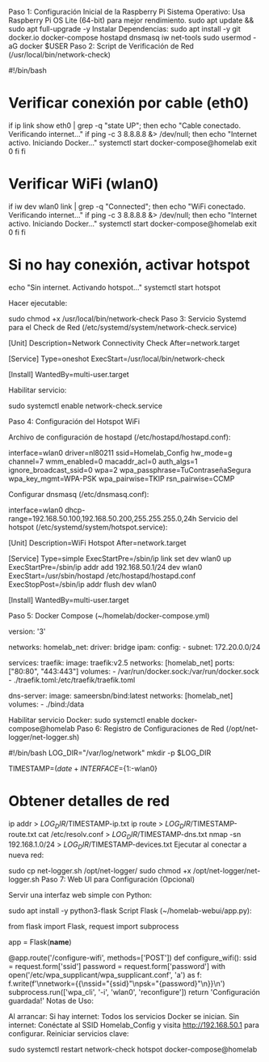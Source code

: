 Paso 1: Configuración Inicial de la Raspberry Pi
Sistema Operativo:
Usa Raspberry Pi OS Lite (64-bit) para mejor rendimiento.
sudo apt update && sudo apt full-upgrade -y
Instalar Dependencias:
sudo apt install -y git docker.io docker-compose hostapd dnsmasq iw net-tools
sudo usermod -aG docker $USER
Paso 2: Script de Verificación de Red (/usr/local/bin/network-check)

#!/bin/bash

# Verificar conexión por cable (eth0)
if ip link show eth0 | grep -q "state UP"; then
  echo "Cable conectado. Verificando internet..."
  if ping -c 3 8.8.8.8 &> /dev/null; then
    echo "Internet activo. Iniciando Docker..."
    systemctl start docker-compose@homelab
    exit 0
  fi
fi

# Verificar WiFi (wlan0)
if iw dev wlan0 link | grep -q "Connected"; then
  echo "WiFi conectado. Verificando internet..."
  if ping -c 3 8.8.8.8 &> /dev/null; then
    echo "Internet activo. Iniciando Docker..."
    systemctl start docker-compose@homelab
    exit 0
  fi
fi

# Si no hay conexión, activar hotspot
echo "Sin internet. Activando hotspot..."
systemctl start hotspot

Hacer ejecutable:

sudo chmod +x /usr/local/bin/network-check
Paso 3: Servicio Systemd para el Check de Red (/etc/systemd/system/network-check.service)

[Unit]
Description=Network Connectivity Check
After=network.target

[Service]
Type=oneshot
ExecStart=/usr/local/bin/network-check

[Install]
WantedBy=multi-user.target

Habilitar servicio:

sudo systemctl enable network-check.service

Paso 4: Configuración del Hotspot WiFi

Archivo de configuración de hostapd (/etc/hostapd/hostapd.conf):

interface=wlan0
driver=nl80211
ssid=Homelab_Config
hw_mode=g
channel=7
wmm_enabled=0
macaddr_acl=0
auth_algs=1
ignore_broadcast_ssid=0
wpa=2
wpa_passphrase=TuContraseñaSegura
wpa_key_mgmt=WPA-PSK
wpa_pairwise=TKIP
rsn_pairwise=CCMP

Configurar dnsmasq (/etc/dnsmasq.conf):

interface=wlan0
dhcp-range=192.168.50.100,192.168.50.200,255.255.255.0,24h
Servicio del hotspot (/etc/systemd/system/hotspot.service):

[Unit]
Description=WiFi Hotspot
After=network.target

[Service]
Type=simple
ExecStartPre=/sbin/ip link set dev wlan0 up
ExecStartPre=/sbin/ip addr add 192.168.50.1/24 dev wlan0
ExecStart=/usr/sbin/hostapd /etc/hostapd/hostapd.conf
ExecStopPost=/sbin/ip addr flush dev wlan0

[Install]
WantedBy=multi-user.target

Paso 5: Docker Compose (~/homelab/docker-compose.yml)


version: '3'

networks:
  homelab_net:
    driver: bridge
    ipam:
      config:
        - subnet: 172.20.0.0/24

services:
  traefik:
    image: traefik:v2.5
    networks: [homelab_net]
    ports: ["80:80", "443:443"]
    volumes:
      - /var/run/docker.sock:/var/run/docker.sock
      - ./traefik.toml:/etc/traefik/traefik.toml

  dns-server:
    image: sameersbn/bind:latest
    networks: [homelab_net]
    volumes:
      - ./bind:/data

Habilitar servicio Docker:
sudo systemctl enable docker-compose@homelab
Paso 6: Registro de Configuraciones de Red (/opt/net-logger/net-logger.sh)


#!/bin/bash
LOG_DIR="/var/log/network"
mkdir -p $LOG_DIR

TIMESTAMP=$(date +%Y%m%d-%H%M%S)
INTERFACE=${1:-wlan0}

# Obtener detalles de red
ip addr > $LOG_DIR/$TIMESTAMP-ip.txt
ip route > $LOG_DIR/$TIMESTAMP-route.txt
cat /etc/resolv.conf > $LOG_DIR/$TIMESTAMP-dns.txt
nmap -sn 192.168.1.0/24 > $LOG_DIR/$TIMESTAMP-devices.txt
Ejecutar al conectar a nueva red:

sudo cp net-logger.sh /opt/net-logger/
sudo chmod +x /opt/net-logger/net-logger.sh
Paso 7: Web UI para Configuración (Opcional)

Servir una interfaz web simple con Python:

sudo apt install -y python3-flask
Script Flask (~/homelab-webui/app.py):

from flask import Flask, request
import subprocess

app = Flask(__name__)

@app.route('/configure-wifi', methods=['POST'])
def configure_wifi():
    ssid = request.form['ssid']
    password = request.form['password']
    with open('/etc/wpa_supplicant/wpa_supplicant.conf', 'a') as f:
        f.write(f'\nnetwork={{\nssid="{ssid}"\npsk="{password}"\n}}\n')
    subprocess.run(['wpa_cli', '-i', 'wlan0', 'reconfigure'])
    return 'Configuración guardada!'
Notas de Uso:

Al arrancar:
Si hay internet: Todos los servicios Docker se inician.
Sin internet: Conéctate al SSID Homelab_Config y visita http://192.168.50.1 para configurar.
Reiniciar servicios clave:

sudo systemctl restart network-check hotspot docker-compose@homelab
